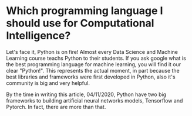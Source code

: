 
# Which programming language I should use for Computational Intelligence?

Let's face it, Python is on fire! Almost every Data Science and Machine Learning course teachs Python to their students. 
If you ask google what is the best programming language for machine learning, you will find it our clear "Python!". 
This represents the actual moment, in part because the best libraries and frameworks were first developed in Python, 
also it's community is big and very helpful. 


By the time in writing this article, 04/11/2020, Python have two big frameworks to building artificial neural networks models, Tensorflow and Pytorch. 
In fact, there are more than that. 

